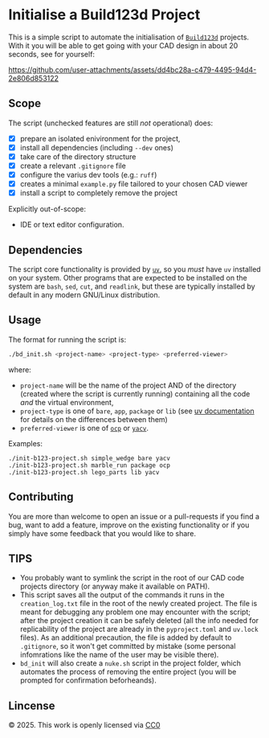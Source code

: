 # Initialise a Build123d Project

This is a simple script to automate the initialisation of [`Build123d`](https://github.com/gumyr/build123d) projects. With it you will be able to get going with your CAD design in about 20 seconds, see for yourself:

https://github.com/user-attachments/assets/dd4bc28a-c479-4495-94d4-2e806d853122


## Scope

The script (unchecked features are still _not_ operational) does:
- [x] prepare an isolated enivironment for the project,
- [x] install all dependencies (including `--dev` ones)
- [x] take care of the directory structure
- [x] create a relevant `.gitignore` file
- [x] configure the varius dev tools (e.g.: `ruff`)
- [x] creates a minimal `example.py` file tailored to your chosen CAD viewer
- [x] install a script to completely remove the project

Explicitly out-of-scope:
- IDE or text editor configuration.

## Dependencies
The script core functionality is provided by [`uv`](https://github.com/astral-sh/uv), so you _must_ have `uv` installed on your system. Other programs that are expected to be installed on the system are `bash`, `sed`, `cut`, and `readlink`, but these are typically installed by default in any modern GNU/Linux distribution.

## Usage
The format for running the script is:

```bash
./bd_init.sh <project-name> <project-type> <preferred-viewer>
```

where:
- `project-name` will be the name of the project AND of the directory (created where the script is currently running) containing all the code _and_ the virtual environment,
- `project-type` is one of `bare`, `app`, `package` or `lib` (see [uv documentation](https://docs.astral.sh/uv/concepts/projects/init/) for details on the differences between them)
- `preferred-viewer` is one of [`ocp`](https://github.com/bernhard-42/vscode-ocp-cad-viewer) or [`yacv`](https://github.com/yeicor-3d/yet-another-cad-viewer).

Examples:
```
./init-b123-project.sh simple_wedge bare yacv
./init-b123-project.sh marble_run package ocp
./init-b123-project.sh lego_parts lib yacv
```

## Contributing
You are more than welcome to open an issue or a pull-requests if you find a bug, want to add a feature, improve on the existing functionality or if you simply have some feedback that you would like to share.


## TIPS
- You probably want to symlink the script in the root of our CAD code projects directory (or anyway make it available on PATH).
- This script saves all the output of the commands it runs in the `creation_log.txt` file in the root of the newly created project. The file is meant for debugging any problem one may encounter with the script; after the project creation it can be safely deleted (all the info needed for replicability of the project are already in the `pyproject.toml` and `uv.lock` files). As an additional precaution, the file is added by default to `.gitignore`, so it won't get committed by mistake (some personal infomrations like the name of the user may be visible there).
- `bd_init` will also create a `nuke.sh` script in the project folder, which automates the process of removing the entire project (you will be prompted for confirmation beforheands).

## Lincense
© 2025. This work is openly licensed via [CC0](https://creativecommons.org/publicdomain/zero/1.0/)
